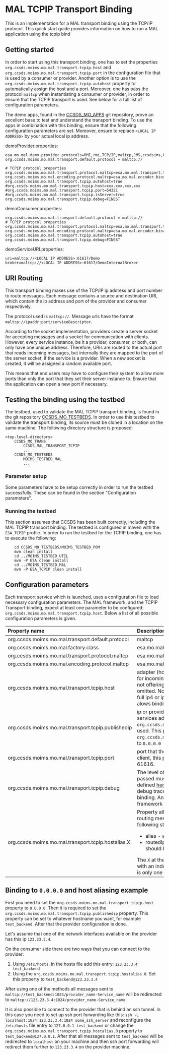 # MAL TCPIP Transport Binding
This is an implementation for a MAL transport binding using the TCP/IP protocol. This quick start guide provides information on how to run a MAL application using the tcpip bind

## Getting started
In order to start using this transport binding, one has to set the properties `org.ccsds.moims.mo.mal.transport.tcpip.host` and `org.ccsds.moims.mo.mal.transport.tcpip.port` in the configuration file that is used by a consumer or provider. Another option is to use the `org.ccsds.moims.mo.mal.transport.tcpip.autohost` property to automatically assign the host and a port. Moreover, one has pass the protocol `maltcp` when instantiating a consumer or provider, in order to ensure that the TCPIP transport is used. See below for a full list of configuration parameters.

The demo apps, found in the [CCSDS_MO_APPS](https://github.com/esa/CCSDS_MO_APPS) git repository, prove an excellent base to test and understand the transport binding. To use the apps in combination with this binding, ensure that the following configuration parameters are set. Moreover, ensure to replace `<LOCAL IP ADDRESS>` by your actual local ip address.

demoProvider.properties:
```
esa.mo.mal.demo.provider.protocols=RMI,rmi,TCP/IP,maltcp,JMS,ccsdsjms,File,file
org.ccsds.moims.mo.mal.transport.default.protocol = maltcp://

# TCPIP protocol properties
org.ccsds.moims.mo.mal.transport.protocol.maltcp=esa.mo.mal.transport.tcpip.TCPIPTransportFactoryImpl
org.ccsds.moims.mo.mal.encoding.protocol.maltcp=esa.mo.mal.encoder.binary.BinaryStreamFactory
org.ccsds.moims.mo.mal.transport.tcpip.autohost=true
#org.ccsds.moims.mo.mal.transport.tcpip.host=xxx.xxx.xxx.xxx
#org.ccsds.moims.mo.mal.transport.tcpip.port=54321
#org.ccsds.moims.mo.mal.transport.tcpip.isServer=true
org.ccsds.moims.mo.mal.transport.tcpip.debug=FINEST
```

demoConsumer.properties:
```
org.ccsds.moims.mo.mal.transport.default.protocol = maltcp://
# TCPIP protocol properties
org.ccsds.moims.mo.mal.transport.protocol.maltcp=esa.mo.mal.transport.tcpip.TCPIPTransportFactoryImpl
org.ccsds.moims.mo.mal.encoding.protocol.maltcp=esa.mo.mal.encoder.binary.BinaryStreamFactory
org.ccsds.moims.mo.mal.transport.tcpip.autohost=true
org.ccsds.moims.mo.mal.transport.tcpip.debug=FINEST
```

demoServiceURI.properties:
```
uri=maltcp://<LOCAL IP ADDRESS>:61617/Demo
broker=maltcp://<LOCAL IP ADDRESS>:61617/DemoInternalBroker
```

## URI Routing
This transport binding makes use of the TCP/IP ip address and port number to route messages. Each message contains
a source and destination URI, which contain the ip address and port of the provider and consumer respectively. 

The protocol used is `maltcp://`. Message urls have the format `maltcp://ipaddr:port/serviceDescriptor`.

According to the socket implementation, providers create a server socket for accepting messages and a socket for communication with clients.
However, every service instance, be it a provider, consumer, or both, can only have one unique address. Therefore, URIs are routed 
to the actual port that reads incoming messages, but internally they are mapped to the port of the server socket, if the service
is a provider. When a new socket is created, it will be assigned a random available port.

This means that end users may have to configure their system to allow more ports than only the port that they set their server instance to.
Ensure that the application can open a new port if necessary.

## Testing the binding using the testbed
The testbed, used to validate the MAL TCPIP transport binding, is found in the git repository [CCSDS_MO_TESTBEDS](https://github.com/esa/CCSDS_MO_TESTBEDS). In order to use this testbed to validate the transport binding, its source must be cloned in a location on the same machine.
The following directory structure is proposed:
```
<top-level-directory>
	CCSDS_MO_TRANS
		CCSDS_MAL_TRANSPORT_TCPIP
		...
	CCSDS_MO_TESTBEDS
		MOIMS_TESTBED_MAL
		...		
```

### Parameter setup
Some parameters have to be setup correctly in order to run the testbed successfully. These can be found in the section "Configuration parameters".

### Running the testbed
This section assumes that CCSDS has been built correctly, including the MAL TCPIP transport binding.
The testbed is configured in maven with the `ESA_TCPIP` profile. In order to run the testbed for the TCPIP binding, one has to execute the following:
```
	cd CCSDS_MO_TESTBEDS/MOIMS_TESTBED_POM
	mvn clean install
	cd ../MOIMS_TESTBED_UTIL
	mvn -P ESA clean install
	cd ../MOIMS_TESTBED_MAL
	mvn -P ESA_TCPIP clean install
```


## Configuration parameters
Each transport service which is launched, uses a configuration file to load necessary configuration parameters. The MAL framework, and the TCPIP Transport binding, expect at least one parameter to be configured: `org.ccsds.moims.mo.mal.transport.tcpip.host`.
Below a list of all possible configuration parameters is given.

| Property name		                                    | Description                                                                                                                                                                                                                                                                                                                                                                                                            |
|:---------------------------------------------------|:-----------------------------------------------------------------------------------------------------------------------------------------------------------------------------------------------------------------------------------------------------------------------------------------------------------------------------------------------------------------------------------------------------------------------|
| org.ccsds.moims.mo.mal.transport.default.protocol  | maltcp                                                                                                                                                                                                                                                                                                                                                                                                                 |
| org.ccsds.moims.mo.mal.factory.class               | esa.mo.mal.impl.MALContextFactoryImpl                                                                                                                                                                                                                                                                                                                                                                                  |
| org.ccsds.moims.mo.mal.transport.protocol.maltcp   | esa.mo.mal.transport.tcpip.TCPIPTransportFactoryImpl                                                                                                                                                                                                                                                                                                                                                                   |
| org.ccsds.moims.mo.mal.encoding.protocol.maltcp    | esa.mo.mal.encoder.binary.BinaryStreamFactory                                                                                                                                                                                                                                                                                                                                                                          |
| org.ccsds.moims.mo.mal.transport.tcpip.host        | adapter (host / IP Address) that the transport will use for incoming connections. In case of a pure client (i.e. not offering any services) this property should be omitted. Note that the transport binding only accepts full ip4 or ip6 addresses, no hostnames. This property alows binding to `0.0.0.0`.                                                                                                           |
| org.ccsds.moims.mo.mal.transport.tcpip.publishedip | ip or provider alias that will be used to generate services addresses. If not specified the value of `org.ccsds.moims.mo.mal.transport.tcpip.host` will be used. This property is required if `org.ccsds.moims.mo.mal.transport.tcpip.host` is set to `0.0.0.0`                                                                                                                                                        |
| org.ccsds.moims.mo.mal.transport.tcpip.port        | port that the transport listens to. In case this is a pure client, this property should be omitted. Defaults to 61616.                                                                                                                                                                                                                                                                                                 |
| org.ccsds.moims.mo.mal.transport.tcpip.debug       | The level of debug messages to show. The value passed must equal one of Java.util.logging values, as defined [here](https://docs.oracle.com/javase/8/docs/api/java/util/logging/Level.html). This property only influences the level of debug traces generated by the TCPIP Transport binding. Any debug traces from other parts of the MAL framework have to be handled separately.                                   |
| org.ccsds.moims.mo.mal.transport.tcpip.hostalias.X | Property allowing setting up an alias for a provider and routing messages over ssh. This property has the following structure: alias@routedIp where:<ul><li>alias - an alias for the provider</li><li>routedIp - an ip address to which the messages should be routed to</li></ul> The `X` at the end of the property should be replaced with an index of the alias (starting from 0, even if there is only one alias) |

## Binding to `0.0.0.0` and host aliasing example
First you need to set the `org.ccsds.moims.mo.mal.transport.tcpip.host` property to `0.0.0.0`. Then it is required to set the `org.ccsds.moims.mo.mal.transport.tcpip.publishedip`
property. This property can be set to whatever hostname you want, for example `test_backend`. After that the provider configuration is done.

Let's assume that one of the network interfaces available on the provider has this ip `123.23.3.4`.

On the consumer side there are two ways that you can connect to the provider:
1. Using `/etc/hosts`. In the hosts file add this entry: `123.23.3.4 test_backend`
2. Using the `org.ccsds.moims.mo.mal.transport.tcpip.hostalias.0`. Set this property to `test_backend@123.23.3.4`

After using one of the methods all messages sent to `maltcp://test_backend:1024/provider_name-Service_name` will be 
redirected to `maltcp://123.23.3.4:1024/provider_name-Service_name`.

It is also possible to connect to the provider that is behind an ssh tunnel. In this case you need to set up ssh port forwarding like this:
`ssh -L localhost:1024:123.23.3.4:1024 some_ssh_server` and reconfigure the `/etc/hosts` file entry to `127.0.0.1 test_backend` or change the
`org.ccsds.moims.mo.mal.transport.tcpip.hostalias.0` property to `test_backend@127.0.0.1`. After that all messages sent to `test_backend` will be redirected to
`localhost` on your machine and then ssh port forwarding will redirect them further to `123.23.3.4` on the provider machine.
